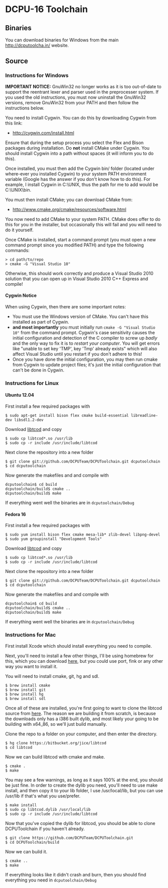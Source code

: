 # DCPU-16 Toolchain

## Binaries
You can download binaries for Windows from the main http://dcputoolcha.in/ website.

## Source

### Instructions for Windows

**IMPORTANT NOTICE:** GnuWin32 no longer works as it is too out-of-date to support the reentrant lexer and parser used in the preprocesser system.  If you used the old instructions, you must now uninstall the GnuWin32 versions, remove GnuWin32 from your PATH and then follow the instructions below.

You need to install Cygwin.  You can do this by downloading Cygwin from this link:

* http://cygwin.com/install.html

Ensure that during the setup process you select the Flex and Bison packages during installation.  Do **not** install CMake under Cygwin.  You should install Cygwin into a path without spaces (it will inform you to do this).

Once installed, you must then add the Cygwin bin/ folder (located under where-ever you installed Cygwin) to your system PATH environment variable (Google has the answer if you don't know how to do this).  For example, I install Cygwin in C:\UNIX, thus the path for me to add would be C:\UNIX\bin.

You must then install CMake; you can download CMake from:

* http://www.cmake.org/cmake/resources/software.html

You now need to add CMake to your system PATH.  CMake does offer to do this for you in the installer, but occasionally this will fail and you will need to do it yourself.

Once CMake is installed, start a command prompt (you must open a new command prompt since you modified PATH) and type the following commands:

```
> cd path/to/repo
> cmake -G "Visual Studio 10"
```

Otherwise, this should work correctly and produce a Visual Studio 2010 solution that you can open up in Visual Studio 2010 C++ Express and compile!

#### Cygwin Notice

When using Cygwin, then there are some important notes:

* You must use the Windows version of CMake.  You can't have this installed as part of Cygwin.
* **and most importantly** you must initially run `cmake -G "Visual Studio 10"` from the command prompt.  Cygwin's case sensitivity causes the initial configuration and detection of the C compiler to screw up _badly_ and the only way to fix it is to _restart your computer_. You will get errors like "unable to set key 'TMP', key 'Tmp' already exists" which will also affect Visual Studio until you restart if you don't adhere to this!
* Once you have done the initial configuration, you may then run cmake from Cygwin to update project files; it's just the initial configuration that can't be done in Cygwin.

### Instructions for Linux

#### Ubuntu 12.04

First install a few required packages with

```
$ sudo apt-get install bison flex cmake build-essential libreadline-dev libsdl1.2-dev
```

Download [libtcod](http://doryen.eptalys.net/libtcod/download/) and copy

```
$ sudo cp libtcod*.so /usr/lib
$ sudo cp -r include /usr/include/libtcod
```

Next clone the repository into a new folder

```
$ git clone git://github.com/DCPUTeam/DCPUToolchain.git dcputoolchain
$ cd dcputoolchain
```

Now generate the makefiles and and compile with

```
dcputoolchain$ cd build
dcputoolchain/build$ cmake ..
dcputoolchain/build$ make
```

If everything went well the binaries are in ```dcputoolchain/Debug```

#### Fedora 16
First install a few required packages with

```
$ sudo yum install bison flex cmake mesa-lib* zlib-devel libpng-devel
$ sudo yum groupinstall "Development Tools"
```

Download [libtcod](http://doryen.eptalys.net/libtcod/download/) and copy

```
$ sudo cp libtcod*.so /usr/lib
$ sudo cp -r include /usr/include/libtcod
```

Next clone the repository into a new folder

```
$ git clone git://github.com/DCPUTeam/DCPUToolchain.git dcputoolchain
$ cd dcputoolchain
```

Now generate the makefiles and and compile with

```
dcputoolchain$ cd build
dcputoolchain/build$ cmake ..
dcputoolchain/build$ make
```

If everything went well the binaries are in ```dcputoolchain/Debug```

### Instructions for Mac

First install Xcode which should install everything you need to compile.

Next, you'll need to install a few other things, I'll be using homebrew for this, which you can download [here](https://github.com/mxcl/homebrew/wiki/installation), but you could use port, fink or any other way you want to install it.

You will need to install cmake, git, hg and sdl.

```
$ brew install cmake
$ brew install git
$ brew install hg
$ brew install sdl
```

Once all of these are installed, you're first going to want to clone the libtcod source from [here](https://bitbucket.org/jice/libtcod).  The reason we are building it from scratch, is because the downloads only has a i386 built dylib, and most likely your going to be building with x64_86, so we'll just build manually.

Clone the repo to a folder on your computer, and then enter the directory.

```
$ hg clone https://bitbucket.org/jice/libtcod
$ cd libtcod
```

Now we can build libtcod with cmake and make.

```
$ cmake .
$ make
```

You may see a few warnings, as long as it says 100% at the end, you should be just fine.  In order to create the dylib you need, you'll need to use make install, and then copy it to your lib folder, I use /usr/local/lib, but you can use /usr/lib if that's what you use/prefer.

```
$ make install
$ sudo cp libtcod.dylib /usr/local/lib
$ sudo cp -r include /usr/include/libtcod
```

Now that you've copied the dylib for libtcod, you should be able to clone DCPUToolchain if you haven't already.

```
$ git clone https://github.com/DCPUTeam/DCPUToolchain.git
$ cd DCPUToolchain/build
```

Now we can build it.

```
$ cmake ..
$ make
```

If everything looks like it didn't crash and burn, then you should find everything you need in ```dcputoolchain/Debug```
